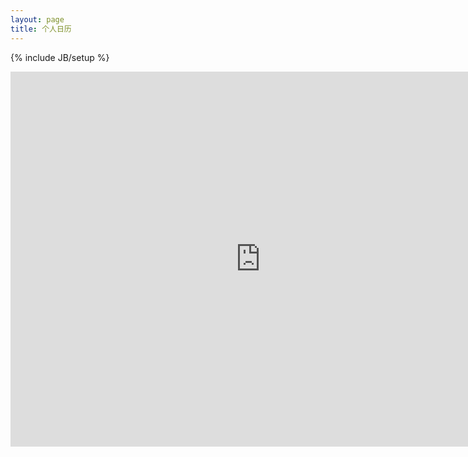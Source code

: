 ```yaml
---
layout: page
title: 个人日历
---
```


{% include JB/setup %}
<iframe
src="https://www.google.com/calendar/embed?src=coollimix%40gmail.com&amp;src=%23daynum%40group.v.calendar.google.com"
style=" border-width:0 " width="800" height="600" frameborder="0"
scrolling="no"></iframe>
